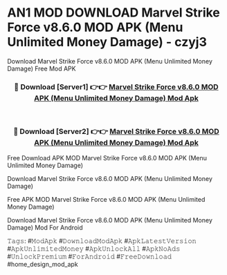 # AN1 MOD DOWNLOAD Marvel Strike Force v8.6.0 MOD APK (Menu Unlimited Money Damage) - czyj3
Download Marvel Strike Force v8.6.0 MOD APK (Menu Unlimited Money Damage) Free Mod APK

<div align="center">
<h3>🔴 Download [Server1] 👉👉 <a href="https://apk-comot.site?title=Marvel_Strike_Force_v8.6.0_MOD_APK_(Menu_Unlimited_Money_Damage)">Marvel Strike Force v8.6.0 MOD APK (Menu Unlimited Money Damage) Mod Apk</a></h3><br>

<h3>🔴 Download [Server2] 👉👉 <a href="https://apk-comot.site?title=Marvel_Strike_Force_v8.6.0_MOD_APK_(Menu_Unlimited_Money_Damage)">Marvel Strike Force v8.6.0 MOD APK (Menu Unlimited Money Damage) Mod Apk</a></h3>
</div>


Free Download APK MOD Marvel Strike Force v8.6.0 MOD APK (Menu Unlimited Money Damage)

Download Marvel Strike Force v8.6.0 MOD APK (Menu Unlimited Money Damage) 

Free APK MOD Marvel Strike Force v8.6.0 MOD APK (Menu Unlimited Money Damage) 

Download Marvel Strike Force v8.6.0 MOD APK (Menu Unlimited Money Damage) Mod For Android

𝚃𝚊𝚐𝚜: #𝙼𝚘𝚍𝙰𝚙𝚔 #𝙳𝚘𝚠𝚗𝚕𝚘𝚊𝚍𝙼𝚘𝚍𝙰𝚙𝚔 #𝙰𝚙𝚔𝙻𝚊𝚝𝚎𝚜𝚝𝚅𝚎𝚛𝚜𝚒𝚘𝚗 #𝙰𝚙𝚔𝚄𝚗𝚕𝚒𝚖𝚒𝚝𝚎𝚍𝙼𝚘𝚗𝚎𝚢 #𝙰𝚙𝚔𝚄𝚗𝚕𝚘𝚌𝚔𝙰𝚕𝚕 #𝙰𝚙𝚔𝙽𝚘𝙰𝚍𝚜 #𝚄𝚗𝚕𝚘𝚌𝚔𝙿𝚛𝚎𝚖𝚒𝚞𝚖 #𝙵𝚘𝚛𝙰𝚗𝚍𝚛𝚘𝚒𝚍 #𝙵𝚛𝚎𝚎𝙳𝚘𝚠𝚗𝚕𝚘𝚊𝚍 #home_design_mod_apk